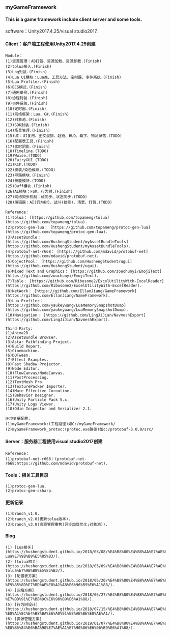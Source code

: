 ### myGameFramework
#### This is a game framework include client server and some tools.

software：Unity2017.4.25/visual studio2017.

#### Client：客户端工程使用Unity2017.4.25创建
    Module：
    (1)资源管理：AB打包、资源加载、资源卸载.(Finish)
    (2)tolua接入.(Finish)
    (3)Log封装.(Finish)
    (4)Lua UI模块：Lua类、工具方法、定时器、事件系统.(Finish)
    (5)Lua Profiler.(Finish)
    (6)ECS模式.(Finish)
    (7)通用单例.(Finish)
    (8)协程封装.(Finish)
    (9)事件系统.(Finish)
    (10)定时器.(Finish)
    (11)网络框架：Lua、C#.(Finish)
    (12)对象池.(Finish)
    (13)SDK封装.(Finish)
    (14)场景管理.(Finish)
    (15)UI：UI复用、图文混排、超链、HUD、飘字、物品掉落.(TODO)
    (16)配置表工具.(Finish)
    (17)实时阴影.(Finish)
    (18)Timeline.(TODO)
    (19)Wwise.(TODO)
    (20)FairyGUI.(TODO)
    (21)KCP.(TODO)
    (22)换装/染色模块.(TODO)
    (23)寻路模块.(Finish)
    (24)技能模块.(TODO)
    (25)Buff模块.(Finish)
    (26)AI模块：FSM、行为树.(Finish)
    (27)网络同步机制：帧同步、状态同步.(TODO)
    (28)编辑器：AI(行为树)、战斗(技能)、场景、打包.(TODO)
	
    Reference：
    (1)tolua： [https://github.com/topameng/tolua](https://github.com/topameng/tolua).
    (2)protoc-gen-lua： [https://github.com/topameng/protoc-gen-lua](https://github.com/topameng/protoc-gen-lua).
    (3)AssetBundle： [https://github.com/HushengStudent/myAssetBundleTools](https://github.com/HushengStudent/myAssetBundleTools).
    (4)protobuf-net-r668： [https://github.com/mdavid/protobuf-net](https://github.com/mdavid/protobuf-net).
    (5)ObjectPool： [https://github.com/HushengStudent/ugui](https://github.com/HushengStudent/ugui).
    (6)Mixed Text and Graphics： [https://github.com/zouchunyi/EmojiText](https://github.com/zouchunyi/EmojiText).
    (7)Table： [https://github.com/Ribosome2/ExcelUtilityWith-ExcelReader](https://github.com/Ribosome2/ExcelUtilityWith-ExcelReader).
    (8)NetWork： [https://github.com/EllanJiang/GameFramework](https://github.com/EllanJiang/GameFramework).
    (9)Lua Profiler： [https://github.com/yaukeywang/LuaMemorySnapshotDump](https://github.com/yaukeywang/LuaMemorySnapshotDump).
    (10)Navigation： [https://github.com/LingJiJian/NavmeshExport](https://github.com/LingJiJian/NavmeshExport).
	
    Third Party:
    (1)Anima2D.
    (2)AssetBundle Browser.
    (3)Astar Pathfinding Project.
    (4)Build Report.
    (5)Cinemachine.
	(6)DOTween.
	(7)Effect Examples.
	(8)Fast Shadow Projector.
	(9)Node Editor.
    (10)FlowCanvas/NodeCanvas.
	(11)PostProcessing.
	(12)TextMesh Pro.
	(13)TexturePacker Importer.
    (14)More Effective Coroutine.
    (15)Behavior Designer.
	(16)Unity Particle Pack 5.x.
	(17)Unity Logs Viewer.
	(18)Odin Inspector and Serializer 2.1.	
	
    环境变量配置:
    (1)myGameFramework:(工程路径)如C:/myGameFramework/
    (2)myGameFramework_protoc:(protoc.exe路径)如c:/protobuf-3.0.0/src/
	
#### Server：服务器工程使用visual studio2017创建
    Reference：
    (1)protobuf-net-r668：(protobuf-net-r668:https://github.com/mdavid/protobuf-net).
	
#### Tools：相关工具目录
    (1)protoc-gen-lua.
    (2)protoc-gen-csharp.
	
#### 更新记录
    (1)branch_v1.0.
    (2)branch_v2.0(更新tolua版本).
    (3)branch_v3.0(资源管理重构(异步加载优化;对象池)).
	
#### Blog
    (1) [Lua相关](https://hushengstudent.github.io/2018/03/08/%E4%B8%80%E4%B8%AA%E7%AE%80%E5%8D%95%E7%9A%84%E6%B8%B8%E6%88%8F%E6%A1%86%E6%9E%B6-Lua%E7%9B%B8%E5%85%B3/).
    (2) [tolua相关](https://hushengstudent.github.io/2018/03/09/%E4%B8%80%E4%B8%AA%E7%AE%80%E5%8D%95%E7%9A%84%E6%B8%B8%E6%88%8F%E6%A1%86%E6%9E%B6-tolua%E7%9B%B8%E5%85%B3/).
    (3) [配置表方案](https://hushengstudent.github.io/2018/05/20/%E4%B8%80%E4%B8%AA%E7%AE%80%E5%8D%95%E7%9A%84%E6%B8%B8%E6%88%8F%E6%A1%86%E6%9E%B6-%E9%85%8D%E7%BD%AE%E8%A1%A8%E6%96%B9%E6%A1%88/).
    (4) [网络方案](https://hushengstudent.github.io/2018/05/27/%E4%B8%80%E4%B8%AA%E7%AE%80%E5%8D%95%E7%9A%84%E6%B8%B8%E6%88%8F%E6%A1%86%E6%9E%B6-%E7%BD%91%E7%BB%9C%E6%96%B9%E6%A1%88/).
    (5) [行为树设计](https://hushengstudent.github.io/2018/07/15/%E4%B8%80%E4%B8%AA%E7%AE%80%E5%8D%95%E7%9A%84%E6%B8%B8%E6%88%8F%E6%A1%86%E6%9E%B6-%E8%A1%8C%E4%B8%BA%E6%A0%91%E8%AE%BE%E8%AE%A1/).
    (6) [资源管理方案](https://hushengstudent.github.io/2019/01/07/%E4%B8%80%E4%B8%AA%E7%AE%80%E5%8D%95%E7%9A%84%E6%B8%B8%E6%88%8F%E6%A1%86%E6%9E%B6-%E8%B5%84%E6%BA%90%E7%AE%A1%E7%90%86%E6%96%B9%E6%A1%88/).